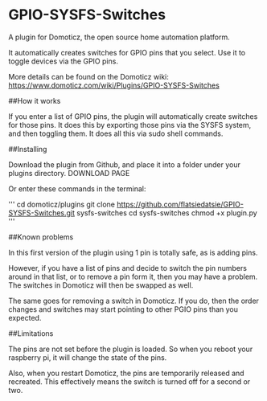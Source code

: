 # GPIO-SYSFS-Switches
A plugin for Domoticz, the open source home automation platform.

It automatically creates switches for GPIO pins that you select. Use it to toggle devices via the GPIO pins.

More details can be found on the Domoticz wiki:
https://www.domoticz.com/wiki/Plugins/GPIO-SYSFS-Switches

##How it works

If you enter a list of GPIO pins, the plugin will automatically create switches for those pins. It does this by exporting those pins via the SYSFS system, and then toggling them. It does all this via sudo shell commands.

##Installing

Download the plugin from Github, and place it into a folder under your plugins directory. DOWNLOAD PAGE

Or enter these commands in the terminal:

'''
 cd domoticz/plugins
 git clone https://github.com/flatsiedatsie/GPIO-SYSFS-Switches.git sysfs-switches
 cd sysfs-switches
 chmod +x plugin.py
'''

##Known problems

In this first version of the plugin using 1 pin is totally safe, as is adding pins.

However, if you have a list of pins and decide to switch the pin numbers around in that list, or to remove a pin form it, then you may have a problem. The switches in Domoticz will then be swapped as well.

The same goes for removing a switch in Domoticz. If you do, then the order changes and switches may start pointing to other PGIO pins than you expected.

##Limitations

The pins are not set before the plugin is loaded. So when you reboot your raspberry pi, it will change the state of the pins.

Also, when you restart Domoticz, the pins are temporarily released and recreated. This effectively means the switch is turned off for a second or two.
